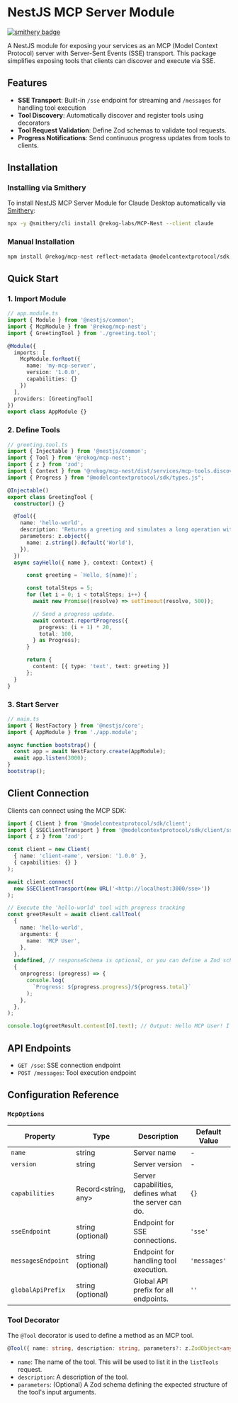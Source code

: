 # NestJS MCP Server Module
[![smithery badge](https://smithery.ai/badge/@rekog-labs/MCP-Nest)](https://smithery.ai/server/@rekog-labs/MCP-Nest)

A NestJS module for exposing your services as an MCP (Model Context Protocol) server with Server-Sent Events (SSE) transport. This package simplifies exposing tools that clients can discover and execute via SSE.

## Features

- **SSE Transport**: Built-in `/sse` endpoint for streaming and `/messages` for handling tool execution
- **Tool Discovery**: Automatically discover and register tools using decorators
- **Tool Request Validation**: Define Zod schemas to validate tool requests.
- **Progress Notifications**: Send continuous progress updates from tools to clients.

## Installation

### Installing via Smithery

To install NestJS MCP Server Module for Claude Desktop automatically via [Smithery](https://smithery.ai/server/@rekog-labs/MCP-Nest):

```bash
npx -y @smithery/cli install @rekog-labs/MCP-Nest --client claude
```

### Manual Installation
```bash
npm install @rekog/mcp-nest reflect-metadata @modelcontextprotocol/sdk zod
```

## Quick Start

### 1. Import Module

```typescript
// app.module.ts
import { Module } from '@nestjs/common';
import { McpModule } from '@rekog/mcp-nest';
import { GreetingTool } from './greeting.tool';

@Module({
  imports: [
    McpModule.forRoot({
      name: 'my-mcp-server',
      version: '1.0.0',
      capabilities: {}
    })
  ],
  providers: [GreetingTool]
})
export class AppModule {}
```

### 2. Define Tools

```typescript
// greeting.tool.ts
import { Injectable } from '@nestjs/common';
import { Tool } from '@rekog/mcp-nest';
import { z } from 'zod';
import { Context } from '@rekog/mcp-nest/dist/services/mcp-tools.discovery';
import { Progress } from "@modelcontextprotocol/sdk/types.js";

@Injectable()
export class GreetingTool {
  constructor() {}

  @Tool({
    name: 'hello-world',
    description: 'Returns a greeting and simulates a long operation with progress updates',
    parameters: z.object({
      name: z.string().default('World'),
    }),
  })
  async sayHello({ name }, context: Context) {

      const greeting = `Hello, ${name}!`;

      const totalSteps = 5;
      for (let i = 0; i < totalSteps; i++) {
        await new Promise((resolve) => setTimeout(resolve, 500));

        // Send a progress update.
        await context.reportProgress({
          progress: (i + 1) * 20,
          total: 100,
        } as Progress);
      }

      return {
        content: [{ type: 'text', text: greeting }]
      };
  }
}
```

### 3. Start Server

```typescript
// main.ts
import { NestFactory } from '@nestjs/core';
import { AppModule } from './app.module';

async function bootstrap() {
  const app = await NestFactory.create(AppModule);
  await app.listen(3000);
}
bootstrap();
```

## Client Connection

Clients can connect using the MCP SDK:

```typescript
import { Client } from '@modelcontextprotocol/sdk/client';
import { SSEClientTransport } from '@modelcontextprotocol/sdk/client/sse';
import { z } from 'zod';

const client = new Client(
  { name: 'client-name', version: '1.0.0' },
  { capabilities: {} }
);

await client.connect(
  new SSEClientTransport(new URL('<http://localhost:3000/sse>'))
);

// Execute the 'hello-world' tool with progress tracking
const greetResult = await client.callTool(
  {
    name: 'hello-world',
    arguments: {
      name: 'MCP User',
    },
  },
  undefined, // responseSchema is optional, or you can define a Zod schema here
  {
    onprogress: (progress) => {
      console.log(
        `Progress: ${progress.progress}/${progress.total}`
      );
    },
  },
);

console.log(greetResult.content[0].text); // Output: Hello MCP User! I'm Test User from Test Org.
```

## API Endpoints

- `GET /sse`: SSE connection endpoint
- `POST /messages`: Tool execution endpoint

## Configuration Reference

### `McpOptions`

| Property             | Type                      | Description                                                                 | Default Value |
|----------------------|---------------------------|-----------------------------------------------------------------------------|---------------|
| `name`               | string                    | Server name                                                                 | -             |
| `version`            | string                    | Server version                                                              | -             |
| `capabilities`       | Record<string, any>       | Server capabilities, defines what the server can do.                        | `{}`          |
| `sseEndpoint`        | string (optional)         | Endpoint for SSE connections.                                               | `'sse'`       |
| `messagesEndpoint`   | string (optional)         | Endpoint for handling tool execution.                                        | `'messages'`  |
| `globalApiPrefix`    | string (optional)         | Global API prefix for all endpoints.                                        | `''`          |

### Tool Decorator

The `@Tool` decorator is used to define a method as an MCP tool.

```typescript
@Tool({ name: string, description: string, parameters?: z.ZodObject<any> })
```

- `name`: The name of the tool. This will be used to list it in the `listTools` request.
- `description`: A description of the tool.
- `parameters`: (Optional) A Zod schema defining the expected structure of the tool's input arguments.
